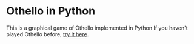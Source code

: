 # Othello in Python
This is a graphical game of Othello implemented in Python
If you haven't played Othello before, [try it here](https://www.othelloonline.org/).
